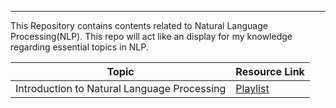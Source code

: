 
---
This Repository contains contents related to Natural Language Processing(NLP). This repo will act like an display for my knowledge regarding essential topics in NLP.

| Topic                                       | Resource Link                                                                        |
| ------------------------------------------- | ------------------------------------------------------------------------------------ |
| Introduction to Natural Language Processing | [Playlist](https://www.youtube.com/playlist?list=PLoROMvodv4rMFqRtEuo6SGjY4XbRIVRd4) |
